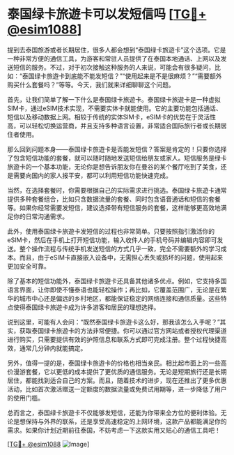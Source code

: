 # 泰国绿卡旅遊卡可以发短信吗 [[TG💪+ @esim1088](https://t.me/s/esim1088)]

提到去泰国旅游或者长期居住，很多人都会想到“泰国绿卡旅遊卡”这个选项。它是一种非常方便的通信工具，为游客和常驻人员提供了在泰国本地通话、上网以及发送短信的服务。不过，对于初次接触这种服务的人来说，可能会有很多疑问，比如：“泰国绿卡旅遊卡到底能不能发短信？”“使用起来是不是很麻烦？”“需要额外购买什么套餐吗？”等等。今天，我们就来详细聊聊这个问题。

首先，让我们简单了解一下什么是泰国绿卡旅遊卡。泰国绿卡旅遊卡是一种虚拟SIM卡，通过eSIM技术实现，不需要实体卡就能使用。它的主要功能包括通话、短信以及移动数据上网。相较于传统的实体SIM卡，eSIM卡的优势在于灵活性高，可以轻松切换运营商，并且支持多种语言设置，非常适合国际旅行者或长期居住者使用。

那么回到问题本身——泰国绿卡旅遊卡是否能发短信？答案是肯定的！只要你选择了包含短信功能的套餐，就可以随时随地发送短信给朋友或家人。短信服务是绿卡旅遊卡的一个基本功能，无论你是想告诉朋友你在曼谷的某个餐厅吃到了美食，还是需要向国内的家人报平安，都可以利用短信功能快速完成。

当然，在选择套餐时，你需要根据自己的实际需求进行挑选。泰国绿卡旅遊卡通常提供多种套餐组合，比如只含数据流量的套餐、同时包含语音通话和短信的套餐等。如果你经常需要发短信，建议选择带有短信服务的套餐，这样能够更高效地满足你的日常沟通需求。

此外，使用泰国绿卡旅遊卡发短信的过程也非常简单。只要按照指引激活你的eSIM卡，然后在手机上打开短信功能，输入收件人的手机号码并编辑内容即可发送。整个操作流程与传统手机发送短信的方式几乎一致，完全不需要额外的学习成本。而且，由于eSIM卡直接嵌入设备中，无需担心丢失或损坏的问题，使用起来更加安全可靠。

除了基本的短信功能外，泰国绿卡旅遊卡还具备其他诸多优点。例如，它支持多国语言界面，让你即使不懂泰语也能轻松操作；再比如，它覆盖范围广，无论是在繁华的城市中心还是偏远的乡村地区，都能保证稳定的网络连接和通信质量。这些特点使得泰国绿卡旅遊卡成为许多游客和居民的理想选择。

说到这里，可能有人会问：“既然泰国绿卡旅遊卡这么好，那我该怎么入手呢？”其实，获取泰国绿卡旅遊卡的方法非常便捷。你可以通过官方网站或者授权代理渠道进行购买，只需要提供有效的护照信息和联系方式即可完成注册。整个过程快捷高效，通常几分钟内就能搞定。

另外，值得一提的是，泰国绿卡旅遊卡的价格也相当亲民。相比起市面上的一些高价漫游套餐，它以更低的成本提供了更优质的通信服务。无论是短期旅行还是长期居住，都能找到适合自己的方案。而且，随着技术的进步，现在还推出了更多优惠活动，比如首次激活赠送一定额度的数据流量或免费试用期等，进一步降低了用户的使用门槛。

总而言之，泰国绿卡旅遊卡不仅能够发短信，还能为你带来全方位的便利体验。无论是想保持与外界的联系，还是享受高速稳定的上网环境，这款产品都能满足你的需求。如果你计划近期前往泰国，不妨考虑一下这款实用又贴心的通信工具吧！

[[TG💪+ @esim1088](https://t.me/s/esim1088) ![Image](https://i.postimg.cc/4NQfJmqS/Snipaste-2025-05-13-00-14-12.png)]